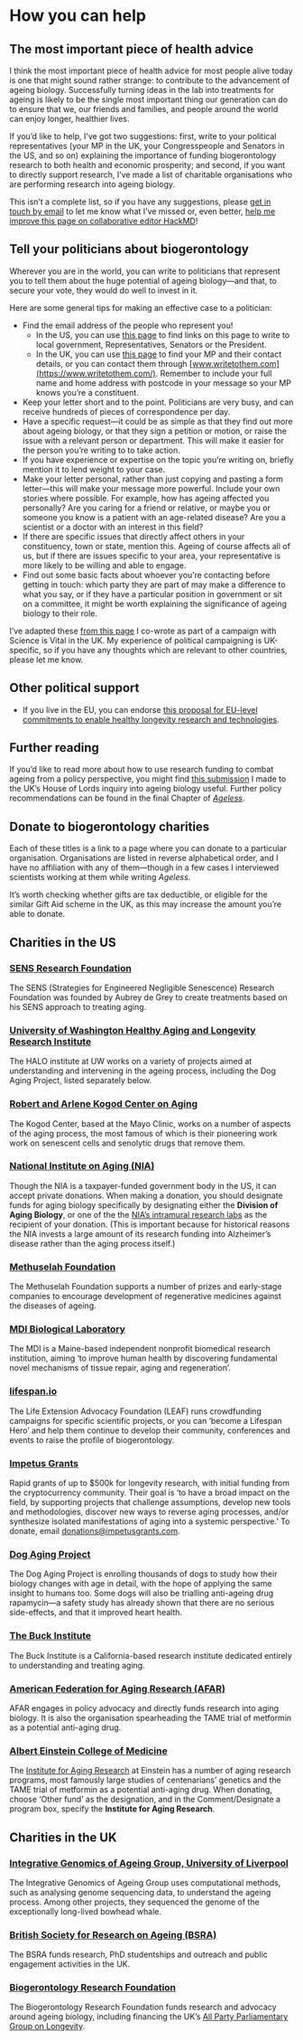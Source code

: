 
# How you can help

## The most important piece of health advice

I think the most important piece of health advice for most people alive today is one that might sound rather strange: to contribute to the advancement of ageing biology. Successfully turning ideas in the lab into treatments for ageing is likely to be the single most important thing our generation can do to ensure that we, our friends and families, and people around the world can enjoy longer, healthier lives.

If you’d like to help, I’ve got two suggestions: first, write to your political representatives (your MP in the UK, your Congresspeople and Senators in the US, and so on) explaining the importance of funding biogerontology research to both health and economic prosperity; and second, if you want to directly support research, I’ve made a list of charitable organisations who are performing research into ageing biology.

This isn’t a complete list, so if you have any suggestions, please [get in touch by email](https://andrewsteele.co.uk/contact/) to let me know what I’ve missed or, even better, [help me improve this page on collaborative editor HackMD](https://hackmd.io/MXhWdUUvTSC_iXE9oqs3sA)!

## Tell your politicians about biogerontology

Wherever you are in the world, you can write to politicians that represent you to tell them about the huge potential of ageing biology—and that, to secure your vote, they would do well to invest in it.

Here are some general tips for making an effective case to a politician:

* Find the email address of the people who represent you!
    * In the US, you can use [this page](https://www.usa.gov/elected-officials) to find links on this page to write to local government, Representatives, Senators or the President.
    * In the UK, you can use [this page](https://members.parliament.uk/members/commons) to find your MP and their contact details, or you can contact them through [www.writetothem.com](https://www.writetothem.com/). Remember to include your full name and home address with postcode in your message so your MP knows you’re a constituent.
* Keep your letter short and to the point. Politicians are very busy, and can receive hundreds of pieces of correspondence per day.
* Have a specific request—it could be as simple as that they find out more about ageing biology, or that they sign a petition or motion, or raise the issue with a relevant person or department. This will make it easier for the person you’re writing to to take action.
* If you have experience or expertise on the topic you’re writing on, briefly mention it to lend weight to your case.
* Make your letter personal, rather than just copying and pasting a form letter—this will make your message more powerful. Include your own stories where possible. For example, how has ageing affected you personally? Are you caring for a friend or relative, or maybe you or someone you know is a patient with an age-related disease? Are you a scientist or a doctor with an interest in this field?
* If there are specific issues that directly affect others in your constituency, town or state, mention this. Ageing of course affects all of us, but if there are issues specific to your area, your representative is more likely to be willing and able to engage.
* Find out some basic facts about whoever you’re contacting before getting in touch: which party they are part of may make a difference to what you say, or if they have a particular position in government or sit on a committee, it might be worth explaining the significance of ageing biology to their role.

I’ve adapted these [from this page](https://scienceisvital.org.uk/resources/how-to-write-mp-letter/) I co-wrote as part of a campaign with Science is Vital in the UK. My experience of political campaigning is UK-specific, so if you have any thoughts which are relevant to other countries, please let me know.

## Other political support

* If you live in the EU, you can endorse [this proposal for EU-level commitments to enable healthy longevity research and technologies](https://futureu.europa.eu/processes/Health/f/3/proposals/826).

## Further reading

If you’d like to read more about how to use research funding to combat ageing from a policy perspective, you might find [this submission](https://andrewsteele.co.uk/blog/2019/10/lords-ageing-science-inquiry/) I made to the UK’s House of Lords inquiry into ageing biology useful. Further policy recommendations can be found in the final Chapter of [_Ageless_](https://andrewsteele.co.uk/ageless/).

## Donate to biogerontology charities

Each of these titles is a link to a page where you can donate to a particular organisation. Organisations are listed in reverse alphabetical order, and I have no affiliation with any of them—though in a few cases I interviewed scientists working at them while writing _Ageless_.

It’s worth checking whether gifts are tax deductible, or eligible for the similar Gift Aid scheme in the UK, as this may increase the amount you’re able to donate.

## Charities in the US

### [SENS Research Foundation](https://www.sens.org/get-involved/donate/)

The SENS (Strategies for Engineered Negligible Senescence) Research Foundation was founded by Aubrey de Grey to create treatments based on his SENS approach to treating aging.

### [University of Washington Healthy Aging and Longevity Research Institute](https://halo.dlmp.uw.edu/donate/)

The HALO institute at UW works on a variety of projects aimed at understanding and intervening in the ageing process, including the Dog Aging Project, listed separately below.

### [Robert and Arlene Kogod Center on Aging](https://www.mayo.edu/research/centers-programs/robert-arlene-kogod-center-aging/contact/support-aging-research)

The Kogod Center, based at the Mayo Clinic, works on a number of aspects of the aging process, the most famous of which is their pioneering work work on senescent cells and senolytic drugs that remove them.

### [National Institute on Aging (NIA)](https://www.nia.nih.gov/about/donations)

Though the NIA is a taxpayer-funded government body in the US, it can accept private donations. When making a donation, you should designate funds for aging biology specifically by designating either the **Division of Aging Biology**, or one of the the [NIA’s intramural research labs](https://www.nia.nih.gov/research/labs/irp-labs) as the recipient of your donation. (This is important because for historical reasons the NIA invests a large amount of its research funding into Alzheimer’s disease rather than the aging process itself.)

### [Methuselah Foundation](https://www.mfoundation.org/join-us#donate)

The Methuselah Foundation supports a number of prizes and early-stage companies to encourage development of regenerative medicines against the diseases of ageing.

### [MDI Biological Laboratory](https://mdibl.org/support-us/donate-now/)

The MDI is a Maine-based independent nonprofit biomedical research institution, aiming ‘to improve human health by discovering fundamental novel mechanisms of tissue repair, aging and regeneration’.

### [lifespan.io](https://www.lifespan.io/how-you-can-help/)

The Life Extension Advocacy Foundation (LEAF) runs crowdfunding campaigns for specific scientific projects, or you can ‘become a Lifespan Hero’ and help them continue to develop their community, conferences and events to raise the profile of biogerontology.

### [Impetus Grants](https://impetusgrants.org/)

Rapid grants of up to $500k for longevity research, with initial funding from the cryptocurrency community. Their goal is ‘to have a broad impact on the field, by supporting projects that challenge assumptions, develop new tools and methodologies, discover new ways to reverse aging processes, and/or synthesize isolated manifestations of aging into a systemic perspective.’ To donate, email [donations@impetusgrants.com](mailto:donations@impetusgrants.com).

### [Dog Aging Project](https://dogagingproject.org/donate/)

The Dog Aging Project is enrolling thousands of dogs to study how their biology changes with age in detail, with the hope of applying the same insight to humans too. Some dogs will also be trialling anti-ageing drug rapamycin—a safety study has already shown that there are no serious side-effects, and that it improved heart health.

### [The Buck Institute](https://www.buckinstitute.org/support/)

The Buck Institute is a California-based research institute dedicated entirely to understanding and treating aging.

### [American Federation for Aging Research (AFAR)](https://www.afar.org/donate)

AFAR engages in policy advocacy and directly funds research into aging biology. It is also the organisation spearheading the TAME trial of metformin as a potential anti-aging drug.

### [Albert Einstein College of Medicine](https://einsteinmed.org/giving/online-gift/)

The [Institute for Aging Research](https://einsteinmed.org/centers/aging/) at Einstein has a number of aging research programs, most famously large studies of centenarians’ genetics and the TAME trial of metformin as a potential anti-aging drug. When donating, choose ‘Other fund’ as the designation, and in the Comment/Designate a program box, specify the **Institute for Aging Research**.

## Charities in the UK

### [Integrative Genomics of Ageing Group, University of Liverpool](http://pcwww.liv.ac.uk/~aging/)

The Integrative Genomics of Ageing Group uses computational methods, such as analysing genome sequencing data, to understand the ageing process. Among other projects, they sequenced the genome of the exceptionally long-lived bowhead whale.

### [British Society for Research on Ageing (BSRA)](https://bsra.org.uk/donate/)

The BSRA funds research, PhD studentships and outreach and public engagement activities in the UK.

### [Biogerontology Research Foundation](http://bg-rf.org.uk/donate)

The Biogerontology Research Foundation funds research and advocacy around ageing biology, including financing the UK’s [All Party Parliamentary Group on Longevity](https://appg-longevity.org/).